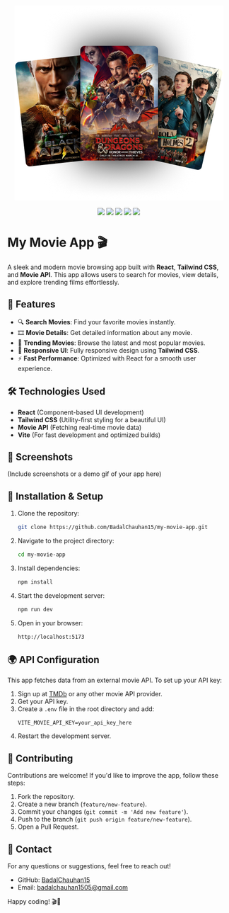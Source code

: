 <p align="center">
  <img src="./public/hero-img.png" alt="Movie App Banner" />
</p>

<p align="center">
  <img src="https://img.shields.io/badge/React-20232A?style=for-the-badge&logo=react&logoColor=61DAFB" />
  <img src="https://img.shields.io/badge/Tailwind_CSS-38B2AC?style=for-the-badge&logo=tailwind-css&logoColor=white" />
  <img src="https://img.shields.io/badge/JavaScript-F7DF1E?style=for-the-badge&logo=javascript&logoColor=black" />
  <img src="https://img.shields.io/badge/Vite-B73BFE?style=for-the-badge&logo=vite&logoColor=FFD62E" />
  <img src="https://img.shields.io/badge/API-005571?style=for-the-badge&logo=api&logoColor=white" />
</p>

# My Movie App 🎬

A sleek and modern movie browsing app built with **React**, **Tailwind CSS**, and **Movie API**. This app allows users to search for movies, view details, and explore trending films effortlessly.

## 🚀 Features
- 🔍 **Search Movies**: Find your favorite movies instantly.
- 🎞 **Movie Details**: Get detailed information about any movie.
- 🌟 **Trending Movies**: Browse the latest and most popular movies.
- 🎨 **Responsive UI**: Fully responsive design using **Tailwind CSS**.
- ⚡ **Fast Performance**: Optimized with React for a smooth user experience.

## 🛠️ Technologies Used
- **React** (Component-based UI development)
- **Tailwind CSS** (Utility-first styling for a beautiful UI)
- **Movie API** (Fetching real-time movie data)
- **Vite** (For fast development and optimized builds)

## 📸 Screenshots
(Include screenshots or a demo gif of your app here)

## 🔧 Installation & Setup

1. Clone the repository:
   ```sh
   git clone https://github.com/BadalChauhan15/my-movie-app.git
   ```
2. Navigate to the project directory:
   ```sh
   cd my-movie-app
   ```
3. Install dependencies:
   ```sh
   npm install
   ```
4. Start the development server:
   ```sh
   npm run dev
   ```
5. Open in your browser:
   ```sh
   http://localhost:5173
   ```

## 🌍 API Configuration
This app fetches data from an external movie API. To set up your API key:
1. Sign up at [TMDb](https://www.themoviedb.org/) or any other movie API provider.
2. Get your API key.
3. Create a `.env` file in the root directory and add:
   ```env
   VITE_MOVIE_API_KEY=your_api_key_here
   ```
4. Restart the development server.

## 🤝 Contributing
Contributions are welcome! If you'd like to improve the app, follow these steps:
1. Fork the repository.
2. Create a new branch (`feature/new-feature`).
3. Commit your changes (`git commit -m 'Add new feature'`).
4. Push to the branch (`git push origin feature/new-feature`).
5. Open a Pull Request.

## 📩 Contact
For any questions or suggestions, feel free to reach out!

- GitHub: [BadalChauhan15](https://github.com/BadalChauhan15)
- Email: badalchauhan1505@gmail.com

Happy coding! 🎬🚀

